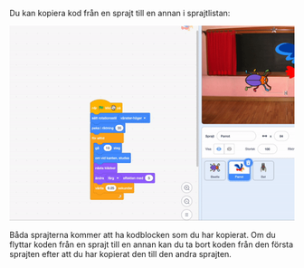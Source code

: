 
Du kan kopiera kod från en sprajt till en annan i sprajtlistan:

![Dra kod från en sprajts kodområde till en annan sprajt i sprajtlistan och släpp sedan koden.](images/drag-parrot-code.gif)

Båda sprajterna kommer att ha kodblocken som du har kopierat. Om du flyttar koden från en sprajt till en annan kan du ta bort koden från den första sprajten efter att du har kopierat den till den andra sprajten.


